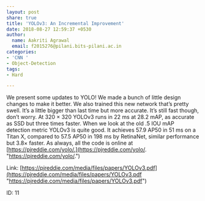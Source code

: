 ```yaml
---
layout: post
share: true
title: 'YOLOv3: An Incremental Improvement'
date: 2018-08-27 12:59:37 +0530
author:
  name: Aakriti Agrawal
  email: f2015276@pilani.bits-pilani.ac.in
categories:
- 'CNN '
- Object-Detection
tags:
- Hard

---
```

We present some updates to YOLO! We made a bunch of little design changes to make it better. We also trained this new network that’s pretty swell. It’s a little bigger than last time but more accurate. It’s still fast though, don’t worry. At 320 × 320 YOLOv3 runs in 22 ms at 28.2 mAP, as accurate as SSD but three times faster. When we look at the old .5 IOU mAP detection metric YOLOv3 is quite good. It achieves 57.9 AP50 in 51 ms on a Titan X, compared to 57.5 AP50 in 198 ms by RetinaNet, similar performance but 3.8× faster. As always, all the code is online at [https://pjreddie.com/yolo/.](https://pjreddie.com/yolo/. "https://pjreddie.com/yolo/.")

Link: [https://pjreddie.com/media/files/papers/YOLOv3.pdf](https://pjreddie.com/media/files/papers/YOLOv3.pdf "https://pjreddie.com/media/files/papers/YOLOv3.pdf")

ID: 11